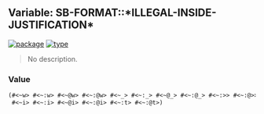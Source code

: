 ## Variable: SB-FORMAT::\*ILLEGAL-INSIDE-JUSTIFICATION\*
[![package](https://img.shields.io/badge/Package-SB--FORMAT-5f9ea0.svg?style=social&colorA=999999)](../) [![type](https://img.shields.io/badge/Type-Variable-5f9ea0.svg?style=social&colorA=999999)](../#variable) 

> No description.

### Value
```cl
(#<~w> #<~:w> #<~@w> #<~:@w> #<~_> #<~:_> #<~@_> #<~:@_> #<~:>> #<~:@>>
 #<~i> #<~:i> #<~@i> #<~:@i> #<~:t> #<~:@t>)
```
